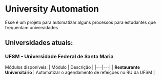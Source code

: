 # University Automation

Esse é um projeto para automatizar alguns processos para estudantes que frequentam universidades

## Universidades atuais:
### UFSM - Universidade Federal de Santa Maria

Módulos disponíveis:
| Módulo | Descrição |
|---|---|
| **Restaurante Universitário** | Automatizar o agendamento de refeições no RU da UFSM |